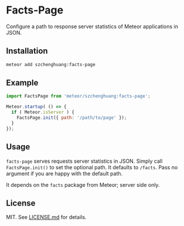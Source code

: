 # Facts-Page #

Configure a path to response server statistics of Meteor applications in JSON.

## Installation ##

```sh
meteor add szchenghuang:facts-page
```

## Example ##

```js
import FactsPage from 'meteor/szchenghuang:facts-page';

Meteor.startup( () => {
  if ( Meteor.isServer ) {
    FactsPage.init({ path: '/path/to/page' });
  }
});
```

## Usage ##

`facts-page` serves requests server statistics in JSON. Simply call `FactsPage.init()` to set the optional path. It defaults to `/facts`. Pass no argument if you are happy with the default path.

It depends on the `facts` package from Meteor; server side only.

## License ##

MIT. See [LICENSE.md](http://github.com/szchenghuang/facts-page/blob/master/LICENSE.md) for details.
